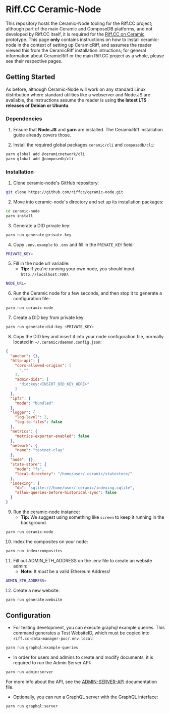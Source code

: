 # Riff.CC Ceramic-Node

This repository hosts the Ceramic-Node tooling for the Riff.CC project; although part of the main Ceramic and ComposeDB platforms, and not developed by Riff.CC itself, it is required for the [Riff.CC on Ceramic](https://github.com/riffcc/riff.cc-vue) prototype. This page **only** contains instructions on how to install ceramic-node in the context of setting up CeramicRiff, and assumes the reader viewed this from the CeramicRiff installation intructions; for general information about CeramicRiff or the main Riff.CC project as a whole, please see their respective pages.

## Getting Started

As before, although Ceramic-Node will work on any standard Linux distribution where standard utilities like a webserver and Node.JS are available, the instructions assume the reader is using **the latest LTS releases of Debian or Ubuntu**.

### Dependencies

1. Ensure that **Node.JS** and **yarn** are installed. The CeramicRiff installation guide already covers those.

2. Install the required global packages `ceramic/cli` and `composedb/cli`:

```bash
yarn global add @ceramicnetwork/cli
yarn global add @composedb/cli
```

### Installation

1. Clone ceramic-node's GitHub repository:

```bash
git clone https://github.com/riffcc/ceramic-node.git
```

2. Move into ceramic-node's directory and set up its installation packages:

```bash
cd ceramic-node
yarn install
```

3. Generate a DID private key:

```bash
yarn run generate:private-key
```

4. Copy `.env.example` to `.env` and fill in the `PRIVATE_KEY` field:

```bash
PRIVATE_KEY=
```

5. Fill in the node url variable:
    - **Tip:** If you're running your own node, you should input `http://localhost:7007`.
```bash
NODE_URL=
```

6. Run the Ceramic node for a few seconds, and then stop it to generate a configuration file:

```bash
yarn run ceramic-node
```

7. Create a DID key from private key:

```bash
yarn run generate:did-key <PRIVATE_KEY>
```

8. Copy the DID key and insert it into your node configuration file, normally located in `~/.ceramic/daemon.config.json`:

```json
{
  "anchor": {},
  "http-api": {
    "cors-allowed-origins": [
      ".*"
    ],
    "admin-dids": [
      "did:key:<INSERT_DID_KEY_HERE>"
    ]
  },
  "ipfs": {
    "mode": "bundled"
  },
  "logger": {
    "log-level": 2,
    "log-to-files": false
  },
  "metrics": {
    "metrics-exporter-enabled": false
  },
  "network": {
    "name": "testnet-clay"
  },
  "node": {},
  "state-store": {
    "mode": "fs",
    "local-directory": "/home/user/.ceramic/statestore/"
  },
  "indexing": {
    "db": "sqlite:///home/user/.ceramic/indexing.sqlite",
    "allow-queries-before-historical-sync": false
  }
}
```

9. Run the ceramic-node instance:
    - **Tip:** We suggest using something like `screen` to keep it running in the background.
```bash
yarn run ceramic-node
```

10. Index the composites on your node:

```bash
yarn run index:composites
```

11. Fill out ADMIN_ETH_ADDRESS on the .env file to create an website admin:
    - **Note:** It *must* be a valid Ethereum Address!
```bash
ADMIN_ETH_ADDRESS=
```

12. Create a new website:

```bash
yarn run generate:website
```

## Configuration

* For testing development, you can execute graphql example queries. This command generates a Test WebsiteID, which must be copied into `riff.cc-data-manager-poc/.env.local`:

```bash
yarn run graphql:example-queries
```

* In order for users and admins to create and modify documents, it is required to run the Admin Server API:

```bash
yarn run admin:server
```

For more info about the API, see the [ADMIN-SERVER-API](https://github.com/riffcc/ceramic-node/blob/main/ADMIN-SERVER-API.md) documentation file.

* Optionally, you can run a GraphQL server with the GraphQL interface:

```bash
yarn run graphql:server
```
